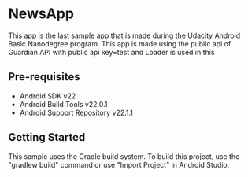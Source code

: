 # NewsApp

 This app is the last sample app that is made during the Udacity Android Basic Nanodegree program. This app is made using the public api of Guardian API with public api key=test and Loader is used in this

Pre-requisites
--------------

- Android SDK v22
- Android Build Tools v22.0.1
- Android Support Repository v22.1.1

Getting Started
---------------

This sample uses the Gradle build system. To build this project, use the
"gradlew build" command or use "Import Project" in Android Studio.
